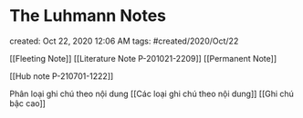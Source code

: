 # The Luhmann Notes

created: Oct 22, 2020 12:06 AM
tags: #created/2020/Oct/22

[[Fleeting Note]]
[[Literature Note P-201021-2209]]
[[Permanent Note]]

[[Hub note  P-210701-1222]]

Phân loại ghi chú theo nội dung [[Các loại ghi chú theo nội dung]]
[[Ghi chú bậc cao]]